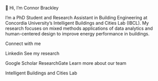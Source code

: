👋 Hi, I’m Connor Brackley

I’m a PhD Student and Research Assistant in Building Engineering at Concordia University’s Intelligent Buildings and Cities Lab (IBCL). My research focuses on mixed methods applications of data analytics and human-centered design to improve energy performance in buildings.

Connect with me

Linkedin
See my research

Google Scholar
ResearchGate
Learn more about our team

Intelligent Buildings and Cities Lab

<!---
connbrack/connbrack is a ✨ special ✨ repository because its `README.md` (this file) appears on your GitHub profile.
You can click the Preview link to take a look at your changes.
--->
